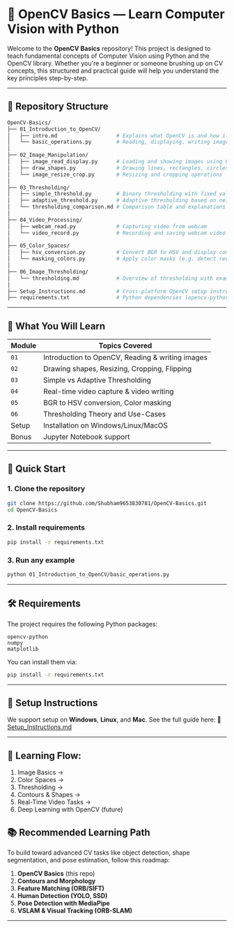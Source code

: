 
# 🧠 OpenCV Basics — Learn Computer Vision with Python

Welcome to the **OpenCV Basics** repository! This project is designed to teach fundamental concepts of Computer Vision using Python and the OpenCV library. Whether you're a beginner or someone brushing up on CV concepts, this structured and practical guide will help you understand the key principles step-by-step.

---

## 📂 Repository Structure

```bash
OpenCV-Basics/
├── 01_Introduction_to_OpenCV/
│   ├── intro.md                   # Explains what OpenCV is and how it works
│   └── basic_operations.py        # Reading, displaying, writing images, drawing lines/shapes
│
├── 02_Image_Manipulation/
│   ├── image_read_display.py      # Loading and showing images using OpenCV
│   ├── draw_shapes.py             # Drawing lines, rectangles, circles on images
│   └── image_resize_crop.py       # Resizing and cropping operations
│
├── 03_Thresholding/
│   ├── simple_threshold.py        # Binary thresholding with fixed value
│   ├── adaptive_threshold.py      # Adaptive thresholding based on neighborhood
│   └── thresholding_comparison.md # Comparison table and explanations (merged into Setup_Instructions.md)
│
├── 04_Video_Processing/
│   ├── webcam_read.py             # Capturing video from webcam
│   └── video_record.py            # Recording and saving webcam video to a file
│
├── 05_Color_Spaces/
│   ├── hsv_conversion.py          # Convert BGR to HSV and display components
│   └── masking_colors.py          # Apply color masks (e.g. detect red, blue)
│
├── 06_Image_Thresholding/
│   └── thresholding.md            # Overview of thresholding with examples
│
├── Setup_Instructions.md          # Cross-platform OpenCV setup instructions with notebook support
├── requirements.txt               # Python dependencies (opencv-python, numpy, matplotlib)

```

---

## 📌 What You Will Learn

| Module | Topics Covered                                   |
| ------ | ------------------------------------------------ |
| `01`   | Introduction to OpenCV, Reading & writing images |
| `02`   | Drawing shapes, Resizing, Cropping, Flipping     |
| `03`   | Simple vs Adaptive Thresholding                  |
| `04`   | Real-time video capture & video writing          |
| `05`   | BGR to HSV conversion, Color masking             |
| `06`   | Thresholding Theory and Use-Cases                |
| Setup  | Installation on Windows/Linux/MacOS              |
| Bonus  | Jupyter Notebook support                         |

---

## 🚀 Quick Start

### 1. Clone the repository

```bash
git clone https://github.com/Shubham9653830781/OpenCV-Basics.git
cd OpenCV-Basics
```

### 2. Install requirements

```bash
pip install -r requirements.txt
```

### 3. Run any example

```bash
python 01_Introduction_to_OpenCV/basic_operations.py
```

---

## 🛠️ Requirements

The project requires the following Python packages:

```
opencv-python
numpy
matplotlib
```

You can install them via:

```bash
pip install -r requirements.txt
```

---

## 🧰 Setup Instructions

We support setup on **Windows**, **Linux**, and **Mac**. See the full guide here:
📄 [Setup\_Instructions.md](./opencv-basics-guide/opencv-basics-guide/setup_instructions.md)

---

## 🧭 Learning Flow:
1. Image Basics → 
2. Color Spaces → 
3. Thresholding → 
4. Contours & Shapes → 
5. Real-Time Video Tasks →
6. Deep Learning with OpenCV (future)


## 📚 Recommended Learning Path

To build toward advanced CV tasks like object detection, shape segmentation, and pose estimation, follow this roadmap:

1. **OpenCV Basics** (this repo)
2. **Contours and Morphology**
3. **Feature Matching (ORB/SIFT)**
4. **Human Detection (YOLO, SSD)**
5. **Pose Detection with MediaPipe**
6. **VSLAM & Visual Tracking (ORB-SLAM)**


---
